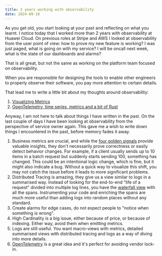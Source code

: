 ```yaml
---
title: 2 years working with observability
date: 2024-09-10
---
```


As you get old, you start looking at your past and reflecting on what you learnt. I notice today that I worked more than 2 years 
with observability at Huawei Cloud. On previous roles at Stripe and AWS I looked at observability from the user point of view: how to prove my new feature is working? I was just paged, what is going on with my service? I will be oncall next week, what is the state of our dashboards and alarms?

That is all great, but not the same as working on the platform team focused on observability.

When you are responsible for designing the tools to enable other engineers to properly observe their software, you pay more attention to certain details.

That lead me to write a little bit about my thoughts around observability:

1. [Visualizing Metrics](https://www.elias.sh/posts/visualizing_metrics)
2. [OpenTelemetry, time series, metrics and a bit of Rust](https://www.elias.sh/posts/opentelemetry_timeseries_metrics_and_a_bit_of_rust)

Anyway, I am not here to talk about things I have written in the past. On the last couple of days I have been looking at observability from the perspective of service owner again. This gave me a wish to write down things I encountered in the past, before memory fades it away.

1. Business metrics are crucial, and while the [four golden signals](https://sre.google/sre-book/monitoring-distributed-systems/) provide valuable insights, they don't necessarily prove correctness or easily detect behavior changes. For example, if a client usually sends up to 10 items in a batch request but suddenly starts sending 100, something has changed. This could be an intentional logic change, which is fine, but it might also indicate a bug. Without a quick way to visualize this shift, you may not catch the issue before it leads to more significant problems.
2. Distributed Tracing is amazing, they give us a view similar to logs in a summarised way. Instead of looking for the end-to-end "life of a request" divided into multiple log lines, you have the [waterfall view](https://www.elastic.co/guide/en/observability/current/apm-spans.html) with all the spans. Instrumenting your code and enriching the spans are much more useful than adding logs into random places without any standard.
3. Create alarms for edge cases, do not expect people to "notice when something is wrong".
4. High Cardinality is a big issue, either because of price, or because of indexing. Either way, avoid them when emitting metrics.
5. Logs are still useful. You want macro-views with metrics, detailed summarised views with distributed tracing and logs as a way of diving into more details.
6. [OpenTelemetry](https://opentelemetry.io) is a great idea and it's perfect for avoiding vendor lock-in.




